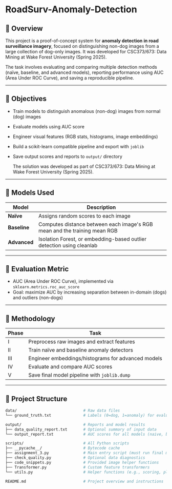 # RoadSurv-Anomaly-Detection

## 📌 Overview

This project is a proof-of-concept system for **anomaly detection in road surveillance imagery**, focused on distinguishing non-dog images from a large collection of dog-only images. It was developed for CSC373/673: Data Mining at Wake Forest University (Spring 2025).

The task involves evaluating and comparing multiple detection methods (naïve, baseline, and advanced models), reporting performance using AUC (Area Under ROC Curve), and saving a reproducible pipeline.

---

## 🎯 Objectives

- Train models to distinguish anomalous (non-dog) images from normal (dog) images
- Evaluate models using AUC score
- Engineer visual features (RGB stats, histograms, image embeddings)
- Build a scikit-learn compatible pipeline and export with `joblib`
- Save output scores and reports to `output/` directory

  The solution was developed as part of CSC373/673: Data Mining at Wake Forest University (Spring 2025).
---

## 🧠 Models Used

| Model             | Description                                                                 |
|------------------|-----------------------------------------------------------------------------|
| **Naïve**         | Assigns random scores to each image                                         |
| **Baseline**      | Computes distance between each image's RGB mean and the training mean RGB  |
| **Advanced**      | Isolation Forest, or embedding-based outlier detection using cleanlab       |

---

## 🧪 Evaluation Metric

- AUC (Area Under ROC Curve), implemented via `sklearn.metrics.roc_auc_score`
- Goal: maximize AUC by increasing separation between in-domain (dogs) and outliers (non-dogs)

---

## 🧠 Methodology

| Phase | Task                                           |
|-------|------------------------------------------------|
| I     | Preprocess raw images and extract features     |
| II    | Train naïve and baseline anomaly detectors     |
| III   | Engineer embeddings/histograms for advanced models |
| IV    | Evaluate and compare AUC scores                |
| V     | Save final model pipeline with `joblib.dump`   |

---

## 📂 Project Structure

```bash
data/                             # Raw data files
└── ground_truth.txt              # Labels (0=dog, 1=anomaly) for evaluation

output/                           # Reports and model results
├── data_quality_report.txt       # Optional summary of input data
└── output_report.txt             # AUC scores for all models (naive, baseline, best)

scripts/                          # All Python scripts
├── __pycache__/                  # Bytecode cache
├── assignment_3.py               # Main entry script (must run final model here)
├── check_quality.py              # Optional data diagnostics
├── code_snippets.py              # Provided image helper functions
├── Transformer.py                # Custom feature transformers
└── utils.py                      # Helper functions (e.g., scoring, plotting)

README.md                         # Project overview and instructions
